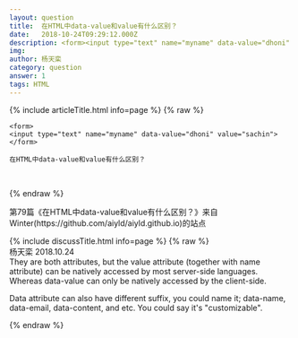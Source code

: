 ```yaml
---
layout: question
title:  在HTML中data-value和value有什么区别？
date:   2018-10-24T09:29:12.000Z
description: <form><input type="text" name="myname" data-value="dhoni" value="sachin"></for...
img: 
author: 杨天栾
category: question
answer: 1
tags: HTML
---
```

<div class="article-root">
  <div class="article">
    {% include articleTitle.html info=page %}
    {% raw %}
    <div class="article-content"><pre>
<code>&lt;form&gt;
&lt;input type=&quot;text&quot; name=&quot;myname&quot; data-value=&quot;dhoni&quot; value=&quot;sachin&quot;&gt;
&lt;/form&gt;</code></pre>

<p><code>在HTML中data-value和value有什么区别？</code></p>

<p>&nbsp;</p>
</div>
    {% endraw %}
  </div>
  <p class="winter_mark">第79篇《在HTML中data-value和value有什么区别？》来自Winter(https://github.com/aiyld/aiyld.github.io)的站点</p>
  <div class="discuss-wrapper">
    {% include discussTitle.html info=page %}
    {% raw %}
    <div class="discuss-item">
        <div class="discuss-parent">
          <div class="discuss-meta">
            <span class="discuss-user">杨天栾</span>
            <span class="discuss-time">2018.10.24</span>
          </div>
          <div class="discuss-comment">They are both attributes, but the value attribute (together with name attribute) can be natively accessed by most server-side languages. Whereas data-value can only be natively accessed by the client-side.

Data attribute can also have different suffix, you could name it; data-name, data-email, data-content, and etc. You could say it's "customizable".</div>
        </div></div>
    {% endraw %}
  </div>
<div>
